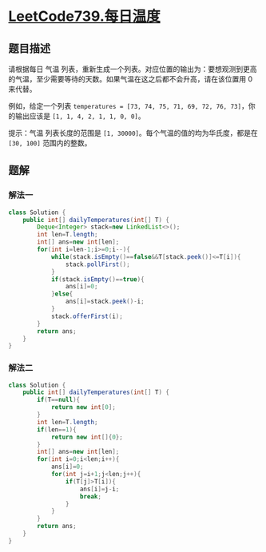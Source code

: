 # [LeetCode739.每日温度](https://leetcode-cn.com/problems/daily-temperatures/)
## 题目描述
请根据每日 气温 列表，重新生成一个列表。对应位置的输出为：要想观测到更高的气温，至少需要等待的天数。如果气温在这之后都不会升高，请在该位置用 0 来代替。

例如，给定一个列表 `temperatures = [73, 74, 75, 71, 69, 72, 76, 73]`，你的输出应该是 `[1, 1, 4, 2, 1, 1, 0, 0]`。

提示：气温 列表长度的范围是 `[1, 30000]`。每个气温的值的均为华氏度，都是在 `[30, 100]` 范围内的整数。

## 题解
### 解法一
```java
class Solution {
    public int[] dailyTemperatures(int[] T) {
        Deque<Integer> stack=new LinkedList<>();
        int len=T.length;
        int[] ans=new int[len];
        for(int i=len-1;i>=0;i--){
            while(stack.isEmpty()==false&&T[stack.peek()]<=T[i]){
                stack.pollFirst();
            }
            if(stack.isEmpty()==true){
                ans[i]=0;
            }else{
                ans[i]=stack.peek()-i;
            }
            stack.offerFirst(i);
        }
        return ans;
    }
}
```
### 解法二
```java
class Solution {
    public int[] dailyTemperatures(int[] T) {
        if(T==null){
            return new int[0];
        }
        int len=T.length;
        if(len==1){
            return new int[]{0};
        }
        int[] ans=new int[len];
        for(int i=0;i<len;i++){
            ans[i]=0;
            for(int j=i+1;j<len;j++){
                if(T[j]>T[i]){
                    ans[i]=j-i;
                    break;
                }
            }
        }
        return ans;
    }
}
```